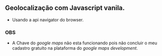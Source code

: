 ## Geolocalização com Javascript vanila.

- Usando a api navigator do browser.

### OBS

- A Chave do *google maps* não esta funcionando pois não concluir o meu cadastro gratuito na plataforma do *google maps development*.